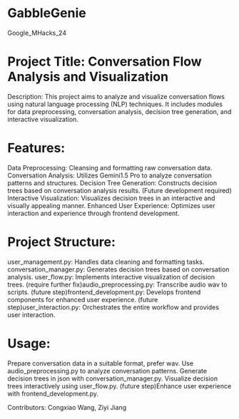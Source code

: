 # GabbleGenie
Google_MHacks_24
# Project Title: Conversation Flow Analysis and Visualization
Description:
This project aims to analyze and visualize conversation flows using natural language processing (NLP) techniques. It includes modules for data preprocessing, conversation analysis, decision tree generation, and interactive visualization.
# Features:
Data Preprocessing: Cleansing and formatting raw conversation data.
Conversation Analysis: Utilizes Gemini1.5 Pro to analyze conversation patterns and structures.
Decision Tree Generation: Constructs decision trees based on conversation analysis results.
(Future development required)
Interactive Visualization: Visualizes decision trees in an interactive and visually appealing manner.
Enhanced User Experience: Optimizes user interaction and experience through frontend development.

# Project Structure:
user_management.py: Handles data cleaning and formatting tasks.
conversation_manager.py: Generates decision trees based on conversation analysis.
user_flow.py: Implements interactive visualization of decision trees.
(require further fix)audio_preprocessing.py: Transcribe audio wav to scripts.
(future step)frontend_development.py: Develops frontend components for enhanced user experience.
(future step)user_interaction.py: Orchestrates the entire workflow and provides user interaction.
# Usage:
Prepare conversation data in a suitable format, prefer wav.
Use audio_preprocessing.py to analyze conversation patterns.
Generate decision trees in json with conversation_manager.py.
Visualize decision trees interactively using user_flow.py.
(future step)Enhance user experience with frontend_development.py.

Contributors:
Congxiao Wang, 
Ziyi Jiang
